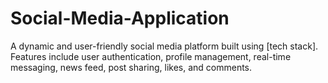 # Social-Media-Application
A dynamic and user-friendly social media platform built using [tech stack]. Features include user authentication, profile management, real-time messaging, news feed, post sharing, likes, and comments.

